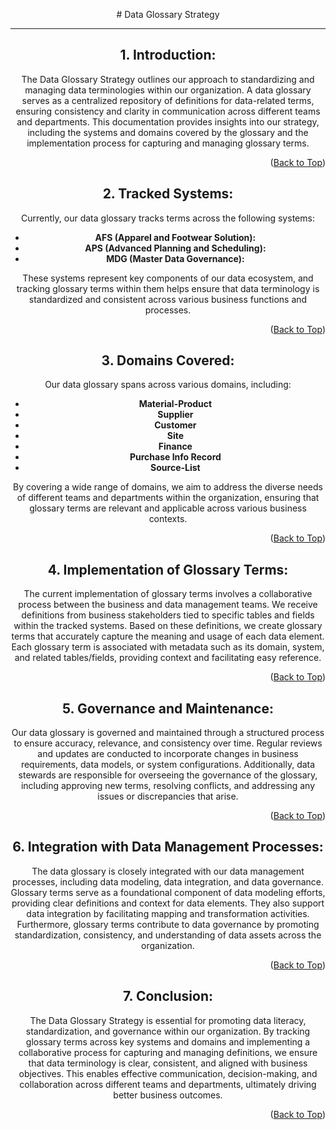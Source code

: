 <!-- Improved compatibility of Back to Top link -->
<a name="Glossary-top"></a>

<!-- Concept TITLE AND OVERVIEW -->

<center>
# Data Glossary Strategy 

---

## 1. Introduction:
   The Data Glossary Strategy outlines our approach to standardizing and managing data terminologies within our organization. A data glossary serves as a centralized repository of definitions for data-related terms, ensuring consistency and clarity in communication across different teams and departments. This documentation provides insights into our strategy, including the systems and domains covered by the glossary and the implementation process for capturing and managing glossary terms.

<p align="right">(<a href="#Glossary-top">Back to Top</a>)</p>

## 2. Tracked Systems:
   Currently, our data glossary tracks terms across the following systems:

   - **AFS (Apparel and Footwear Solution):**
   - **APS (Advanced Planning and Scheduling):**
   - **MDG (Master Data Governance):**

   These systems represent key components of our data ecosystem, and tracking glossary terms within them helps ensure that data terminology is standardized and consistent across various business functions and processes.

<p align="right">(<a href="#Glossary-top">Back to Top</a>)</p>

## 3. Domains Covered:
   Our data glossary spans across various domains, including:

   - **Material-Product**
   - **Supplier**
   - **Customer**
   - **Site**
   - **Finance**
   - **Purchase Info Record**
   - **Source-List**

   By covering a wide range of domains, we aim to address the diverse needs of different teams and departments within the organization, ensuring that glossary terms are relevant and applicable across various business contexts.

<p align="right">(<a href="#Glossary-top">Back to Top</a>)</p>

## 4. Implementation of Glossary Terms:
   The current implementation of glossary terms involves a collaborative process between the business and data management teams. We receive definitions from business stakeholders tied to specific tables and fields within the tracked systems. Based on these definitions, we create glossary terms that accurately capture the meaning and usage of each data element. Each glossary term is associated with metadata such as its domain, system, and related tables/fields, providing context and facilitating easy reference.

<p align="right">(<a href="#Glossary-top">Back to Top</a>)</p>

## 5. Governance and Maintenance:
   Our data glossary is governed and maintained through a structured process to ensure accuracy, relevance, and consistency over time. Regular reviews and updates are conducted to incorporate changes in business requirements, data models, or system configurations. Additionally, data stewards are responsible for overseeing the governance of the glossary, including approving new terms, resolving conflicts, and addressing any issues or discrepancies that arise.

<p align="right">(<a href="#Glossary-top">Back to Top</a>)</p>

## 6. Integration with Data Management Processes:
   The data glossary is closely integrated with our data management processes, including data modeling, data integration, and data governance. Glossary terms serve as a foundational component of data modeling efforts, providing clear definitions and context for data elements. They also support data integration by facilitating mapping and transformation activities. Furthermore, glossary terms contribute to data governance by promoting standardization, consistency, and understanding of data assets across the organization.

<p align="right">(<a href="#Glossary-top">Back to Top</a>)</p>

## 7. Conclusion:
   The Data Glossary Strategy is essential for promoting data literacy, standardization, and governance within our organization. By tracking glossary terms across key systems and domains and implementing a collaborative process for capturing and managing definitions, we ensure that data terminology is clear, consistent, and aligned with business objectives. This enables effective communication, decision-making, and collaboration across different teams and departments, ultimately driving better business outcomes.

<p align="right">(<a href="#Glossary-top">Back to Top</a>)</p>